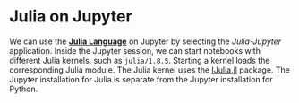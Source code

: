 # Julia on Jupyter
We can use the [**Julia Language**](../../apps/julia.md) on Jupyter by selecting the *Julia-Jupyter* application.
Inside the Jupyter session, we can start notebooks with different Julia kernels, such as `julia/1.8.5`.
Starting a kernel loads the corresponding Julia module.
The Julia kernel uses the [IJulia.jl](https://github.com/JuliaLang/IJulia.jl) package.
The Jupyter installation for Julia is separate from the Jupyter installation for Python.
